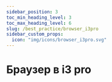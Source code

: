 ```yaml
---
sidebar_position: 3
toc_min_heading_level: 3
toc_max_heading_level: 6
slug: /best_practice/browser_i3pro
sidebar_custom_props:
  icon: "img/icons/browser_i3pro.svg"
---
```


# Браузер в i3 pro